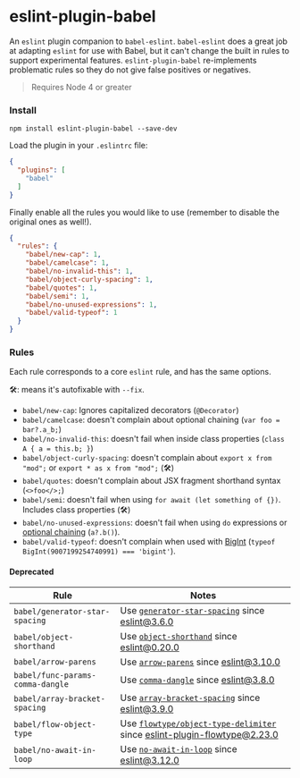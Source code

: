 # eslint-plugin-babel

An `eslint` plugin companion to `babel-eslint`. `babel-eslint` does a great job at adapting `eslint` for use with Babel, but it can't change the built in rules to support experimental features. `eslint-plugin-babel` re-implements problematic rules so they do not give false positives or negatives.

> Requires Node 4 or greater

### Install

```
npm install eslint-plugin-babel --save-dev
```

Load the plugin in your `.eslintrc` file:

```json
{
  "plugins": [
    "babel"
  ]
}
```

Finally enable all the rules you would like to use (remember to disable the original ones as well!).

```json
{
  "rules": {
    "babel/new-cap": 1,
    "babel/camelcase": 1,
    "babel/no-invalid-this": 1,
    "babel/object-curly-spacing": 1,
    "babel/quotes": 1,
    "babel/semi": 1,
    "babel/no-unused-expressions": 1,
    "babel/valid-typeof": 1
  }
}
```

### Rules

Each rule corresponds to a core `eslint` rule, and has the same options.

🛠: means it's autofixable with `--fix`.

* `babel/new-cap`: Ignores capitalized decorators (`@Decorator`)
* `babel/camelcase`: doesn't complain about optional chaining (`var foo = bar?.a_b;`)
* `babel/no-invalid-this`: doesn't fail when inside class properties (`class A { a = this.b; }`)
* `babel/object-curly-spacing`: doesn't complain about `export x from "mod";` or `export * as x from "mod";` (🛠)
* `babel/quotes`: doesn't complain about JSX fragment shorthand syntax (`<>foo</>;`)
* `babel/semi`: doesn't fail when using `for await (let something of {})`. Includes class properties (🛠)
* `babel/no-unused-expressions`: doesn't fail when using `do` expressions or [optional chaining](https://github.com/tc39/proposal-optional-chaining) (`a?.b()`).
* `babel/valid-typeof`: doesn't complain when used with [BigInt](https://github.com/tc39/proposal-bigint) (`typeof BigInt(9007199254740991) === 'bigint'`).

#### Deprecated

| Rule                             | Notes                                                                                                                                                                          |
| -------------------------------- | ------------------------------------------------------------------------------------------------------------------------------------------------------------------------------ |
| `babel/generator-star-spacing`   | Use [`generator-star-spacing`](http://eslint.org/docs/rules/generator-star-spacing) since eslint@3.6.0                                                                         |
| `babel/object-shorthand`         | Use [`object-shorthand`](http://eslint.org/docs/rules/object-shorthand) since eslint@0.20.0                                                                                    |
| `babel/arrow-parens`             | Use [`arrow-parens`](http://eslint.org/docs/rules/arrow-parens) since eslint@3.10.0                                                                                            |
| `babel/func-params-comma-dangle` | Use [`comma-dangle`](http://eslint.org/docs/rules/comma-dangle) since eslint@3.8.0                                                                                             |
| `babel/array-bracket-spacing`    | Use [`array-bracket-spacing`](http://eslint.org/docs/rules/array-bracket-spacing) since eslint@3.9.0                                                                           |
| `babel/flow-object-type`         | Use [`flowtype/object-type-delimiter`](https://github.com/gajus/eslint-plugin-flowtype#eslint-plugin-flowtype-rules-object-type-delimiter) since eslint-plugin-flowtype@2.23.0 |
| `babel/no-await-in-loop`         | Use [`no-await-in-loop`](http://eslint.org/docs/rules/no-await-in-loop) since eslint@3.12.0                                                                                    |
